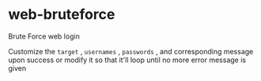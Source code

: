 # web-bruteforce
Brute Force web login

Customize the `target` , `usernames` , `passwords` , and corresponding message upon success or modify it so that it'll loop until no more error message is given

